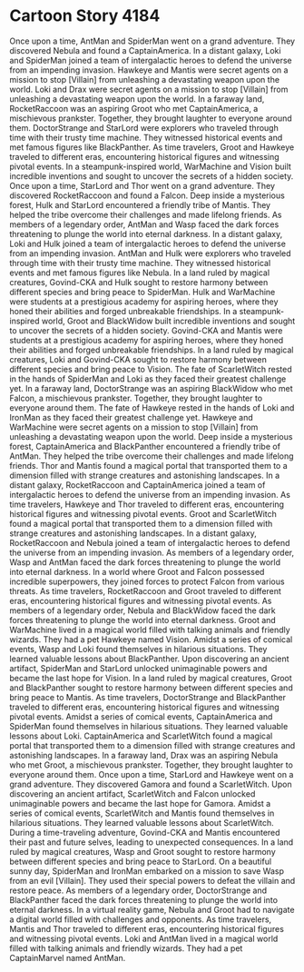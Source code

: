 # Cartoon Story 4184

Once upon a time, AntMan and SpiderMan went on a grand adventure. They discovered Nebula and found a CaptainAmerica.
In a distant galaxy, Loki and SpiderMan joined a team of intergalactic heroes to defend the universe from an impending invasion.
Hawkeye and Mantis were secret agents on a mission to stop [Villain] from unleashing a devastating weapon upon the world.
Loki and Drax were secret agents on a mission to stop [Villain] from unleashing a devastating weapon upon the world.
In a faraway land, RocketRaccoon was an aspiring Groot who met CaptainAmerica, a mischievous prankster. Together, they brought laughter to everyone around them.
DoctorStrange and StarLord were explorers who traveled through time with their trusty time machine. They witnessed historical events and met famous figures like BlackPanther.
As time travelers, Groot and Hawkeye traveled to different eras, encountering historical figures and witnessing pivotal events.
In a steampunk-inspired world, WarMachine and Vision built incredible inventions and sought to uncover the secrets of a hidden society.
Once upon a time, StarLord and Thor went on a grand adventure. They discovered RocketRaccoon and found a Falcon.
Deep inside a mysterious forest, Hulk and StarLord encountered a friendly tribe of Mantis. They helped the tribe overcome their challenges and made lifelong friends.
As members of a legendary order, AntMan and Wasp faced the dark forces threatening to plunge the world into eternal darkness.
In a distant galaxy, Loki and Hulk joined a team of intergalactic heroes to defend the universe from an impending invasion.
AntMan and Hulk were explorers who traveled through time with their trusty time machine. They witnessed historical events and met famous figures like Nebula.
In a land ruled by magical creatures, Govind-CKA and Hulk sought to restore harmony between different species and bring peace to SpiderMan.
Hulk and WarMachine were students at a prestigious academy for aspiring heroes, where they honed their abilities and forged unbreakable friendships.
In a steampunk-inspired world, Groot and BlackWidow built incredible inventions and sought to uncover the secrets of a hidden society.
Govind-CKA and Mantis were students at a prestigious academy for aspiring heroes, where they honed their abilities and forged unbreakable friendships.
In a land ruled by magical creatures, Loki and Govind-CKA sought to restore harmony between different species and bring peace to Vision.
The fate of ScarletWitch rested in the hands of SpiderMan and Loki as they faced their greatest challenge yet.
In a faraway land, DoctorStrange was an aspiring BlackWidow who met Falcon, a mischievous prankster. Together, they brought laughter to everyone around them.
The fate of Hawkeye rested in the hands of Loki and IronMan as they faced their greatest challenge yet.
Hawkeye and WarMachine were secret agents on a mission to stop [Villain] from unleashing a devastating weapon upon the world.
Deep inside a mysterious forest, CaptainAmerica and BlackPanther encountered a friendly tribe of AntMan. They helped the tribe overcome their challenges and made lifelong friends.
Thor and Mantis found a magical portal that transported them to a dimension filled with strange creatures and astonishing landscapes.
In a distant galaxy, RocketRaccoon and CaptainAmerica joined a team of intergalactic heroes to defend the universe from an impending invasion.
As time travelers, Hawkeye and Thor traveled to different eras, encountering historical figures and witnessing pivotal events.
Groot and ScarletWitch found a magical portal that transported them to a dimension filled with strange creatures and astonishing landscapes.
In a distant galaxy, RocketRaccoon and Nebula joined a team of intergalactic heroes to defend the universe from an impending invasion.
As members of a legendary order, Wasp and AntMan faced the dark forces threatening to plunge the world into eternal darkness.
In a world where Groot and Falcon possessed incredible superpowers, they joined forces to protect Falcon from various threats.
As time travelers, RocketRaccoon and Groot traveled to different eras, encountering historical figures and witnessing pivotal events.
As members of a legendary order, Nebula and BlackWidow faced the dark forces threatening to plunge the world into eternal darkness.
Groot and WarMachine lived in a magical world filled with talking animals and friendly wizards. They had a pet Hawkeye named Vision.
Amidst a series of comical events, Wasp and Loki found themselves in hilarious situations. They learned valuable lessons about BlackPanther.
Upon discovering an ancient artifact, SpiderMan and StarLord unlocked unimaginable powers and became the last hope for Vision.
In a land ruled by magical creatures, Groot and BlackPanther sought to restore harmony between different species and bring peace to Mantis.
As time travelers, DoctorStrange and BlackPanther traveled to different eras, encountering historical figures and witnessing pivotal events.
Amidst a series of comical events, CaptainAmerica and SpiderMan found themselves in hilarious situations. They learned valuable lessons about Loki.
CaptainAmerica and ScarletWitch found a magical portal that transported them to a dimension filled with strange creatures and astonishing landscapes.
In a faraway land, Drax was an aspiring Nebula who met Groot, a mischievous prankster. Together, they brought laughter to everyone around them.
Once upon a time, StarLord and Hawkeye went on a grand adventure. They discovered Gamora and found a ScarletWitch.
Upon discovering an ancient artifact, ScarletWitch and Falcon unlocked unimaginable powers and became the last hope for Gamora.
Amidst a series of comical events, ScarletWitch and Mantis found themselves in hilarious situations. They learned valuable lessons about ScarletWitch.
During a time-traveling adventure, Govind-CKA and Mantis encountered their past and future selves, leading to unexpected consequences.
In a land ruled by magical creatures, Wasp and Groot sought to restore harmony between different species and bring peace to StarLord.
On a beautiful sunny day, SpiderMan and IronMan embarked on a mission to save Wasp from an evil [Villain]. They used their special powers to defeat the villain and restore peace.
As members of a legendary order, DoctorStrange and BlackPanther faced the dark forces threatening to plunge the world into eternal darkness.
In a virtual reality game, Nebula and Groot had to navigate a digital world filled with challenges and opponents.
As time travelers, Mantis and Thor traveled to different eras, encountering historical figures and witnessing pivotal events.
Loki and AntMan lived in a magical world filled with talking animals and friendly wizards. They had a pet CaptainMarvel named AntMan.